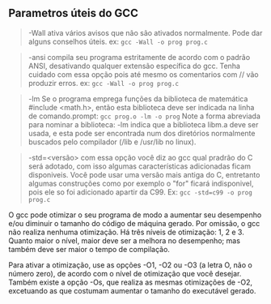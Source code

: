 ## Parametros úteis do GCC

>-Wall 
>ativa vários avisos que não são ativados normalmente. Pode dar alguns conselhos úteis.
>ex: ```gcc -Wall -o prog prog.c```

>-ansi
>compila seu programa estritamente de acordo com o padrão ANSI, desativando qualquer extensão específica do gcc. Tenha cuidado com essa opção pois até mesmo os comentarios com // vão produzir erros.
>ex: ```gcc -Wall -o prog prog.c```

>-lm Se o programa emprega funções da biblioteca de matemática #include <math.h>, então esta biblioteca deve ser indicada na linha de comando.prompt: ```gcc prog.o -lm -o prog```
Note a forma abreviada para nominar a biblioteca: -lm indica que a
biblioteca  libm.a  deve ser usada, e esta pode ser
encontrada num dos diretórios normalmente buscados pelo compilador
(/lib e /usr/lib no linux).

>-std=<versão> com essa opção você diz ao gcc qual pradrão do C será adotado, com isso algumas características adicionadas ficam disponiveis. Você pode usar uma versão mais antiga do C, entretanto algumas construções como por exemplo o "for" ficará indisponivel, pois ele so foi adicionado apartir da C99. Ex: `gcc -std=c99 -o prog prog.c`

O gcc pode otimizar o seu programa de modo a aumentar seu desempenho e/ou diminuir o tamanho do código de máquina gerado. Por omissão, o gcc não realiza nenhuma otimização. Há três níveis de otimização: 1, 2 e 3. Quanto maior o nível, maior deve ser a melhora no desempenho; mas também deve ser maior o tempo de compilação.

Para ativar a otimização, use as opções -O1, -O2 ou -O3 (a letra O, não o número zero), de acordo com o nível de otimização que você desejar. Também existe a opção -Os, que realiza as mesmas otimizações de -O2, excetuando as que costumam aumentar o tamanho do executável gerado.

